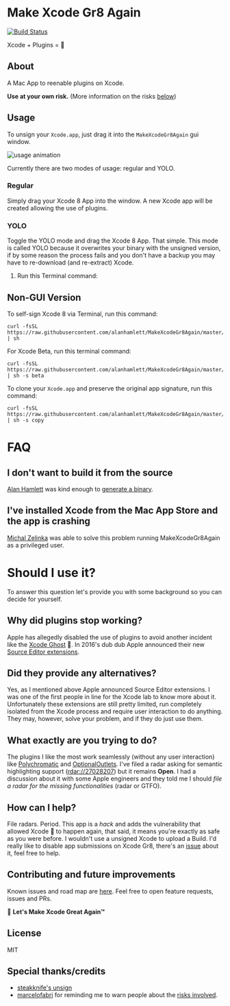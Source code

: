 # Make Xcode Gr8 Again
[![Build Status](https://travis-ci.org/fpg1503/MakeXcodeGr8Again.svg?branch=master)](https://travis-ci.org/fpg1503/MakeXcodeGr8Again)

Xcode + Plugins = 💙

## About
A Mac App to reenable plugins on Xcode.

**Use at your own risk.**
(More information on the risks [below](https://github.com/fpg1503/MakeXcodeGr8Again#should-i-use-it))

## Usage
To unsign your `Xcode.app`, just drag it into the `MakeXcodeGr8Again` gui window.

  ![usage animation](https://raw.githubusercontent.com/fpg1503/MakeXcodeGr8Again/master/usage.gif)

Currently there are two modes of usage: regular and YOLO.

### Regular
Simply drag your Xcode 8 App into the window. A new Xcode app will be created allowing the use of plugins.

### YOLO
Toggle the YOLO mode and drag the Xcode 8 App. That simple. This mode is called YOLO because it overwrites your binary with the unsigned version, if by some reason the process fails and you don't have a backup you may have to re-download (and re-extract) Xcode.
1. Run this Terminal command:

## Non-GUI Version

To self-sign Xcode 8 via Terminal, run this command:

  ```
  curl -fsSL https://raw.githubusercontent.com/alanhamlett/MakeXcodeGr8Again/master/selfsign.sh | sh
  ```

For Xcode Beta, run this terminal command:

  ```
  curl -fsSL https://raw.githubusercontent.com/alanhamlett/MakeXcodeGr8Again/master/selfsign.sh | sh -s beta
  ```

To clone your `Xcode.app` and preserve the original app signature, run this command:

  ```
  curl -fsSL https://raw.githubusercontent.com/alanhamlett/MakeXcodeGr8Again/master/selfsign.sh | sh -s copy
  ```

# FAQ
## I don't want to build it from the source

[Alan Hamlett](https://github.com/alanhamlett) was kind enough to [generate a binary](https://s3-us-west-1.amazonaws.com/wakatime/MakeXcodeGr8Again.app.zip).

## I've installed Xcode from the Mac App Store and the app is crashing

[Michal Zelinka](https://github.com/michalzelinka) was able to solve this problem running MakeXcodeGr8Again as a privileged user.

# Should I use it?
To answer this question let's provide you with some background so you can decide for yourself.

## Why did plugins stop working?
Apple has allegedly disabled the use of plugins to avoid another incident like the [Xcode Ghost](https://en.wikipedia.org/wiki/XcodeGhost) :ghost:. In 2016's dub dub Apple announced their new [Source Editor extensions](https://developer.apple.com/videos/play/wwdc2016/414/).

## Did they provide any alternatives?
Yes, as I mentioned above Apple announced Source Editor extensions. I was one of the first people in line for the Xcode lab to know more about it. Unfortunately these extensions are still pretty limited, run completely isolated from the Xcode process and require user interaction to do anything. They may, however, solve your problem, and if they do just use them.

## What exactly are you trying to do?
The plugins I like the most work seamlessly (without any user interaction) like [Polychromatic](https://github.com/kolinkrewinkel/Polychromatic) and [OptionalOutlets](https://github.com/fpg1503/OptionalOutlets). I've filed a radar asking for semantic highlighting support ([rdar://27028207](http://openradar.appspot.com/radar?id=6715695387639808)) but it remains **Open**. I had a discussion about it with some Apple engineers and they told me I should *file a radar for the missing functionalities* (radar or GTFO).

## How can I help?
File radars. Period. This app is a *hack* and adds the vulnerability that allowed Xcode :ghost: to happen again, that said, it means you're exactly as safe as you were before. I wouldn't use a unsigned Xcode to upload a Build. I'd really like to disable app submissions on Xcode Gr8, there's an [issue](https://github.com/fpg1503/MakeXcodeGr8Again/issues/4) about it, feel free to help.

## Contributing and future improvements
Known issues and road map are [here](https://github.com/fpg1503/MakeXcodeGr8Again/issues). Feel free to open feature requests, issues and PRs.

:rocket: **Let's Make Xcode Great Again™**

## License
MIT

## Special thanks/credits
- [steakknife's unsign](https://github.com/steakknife/unsign)
- [marcelofabri](https://github.com/marcelofabri) for reminding me to warn people about the [risks involved](https://github.com/fpg1503/MakeXcodeGr8Again/issues/9).

